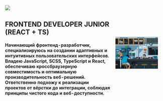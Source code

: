 <div align="center">
  <!-- <img src="https://skillicons.dev/icons?i=html,css,js,ts,bootstrap,react,vercel,nodejs,npm,express,mongodb,git,github,figma" /> -->
  <table style="border: 1px solid transparent; border-collapse: collapse;">
    <tr>
      <td width="70%" align="left" style="border: 1px solid transparent;">
        <img src="https://skillicons.dev/icons?i=html,css,js,ts,react,vercel,nodejs,npm,git"/>
        <h2>FRONTEND DEVELOPER JUNIOR (REACT + TS)</h1>
        <h4>Начинающий фронтенд-разработчик, специализируюсь на создании адаптивных и интуитивных пользовательских интерфейсов. Владею JavaScript, SCSS, TypeScript и React, обеспечиваю кроссбраузерную совместимость и оптимальную производительность веб-решений. Ответственно подхожу к реализации проектов от вёрстки до интеграции, соблюдая принципы чистого кода и веб-доступности.</h3>
      </td>
      <td width="30%" align="center" style="border: 1px solid transparent;">
        <img src="https://github.com/Bogatyrev-Islam/Bogatyrev-Islam/raw/main/гиф%20анимация.gif" alt="Анимация проекта" width="380"/>
      </td>
    </tr>
  </table>
</div>
